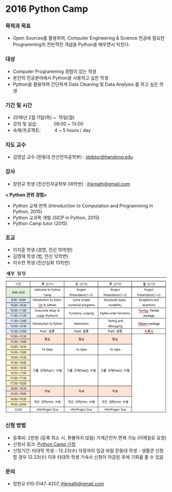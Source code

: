# 2016 Python Camp

### 목적과 목표
- Open Sources를 활용하여, Computer Engineering & Science 전공에 필요한 Programming의 전반적인 개념을 Python을 배우면서 익힌다.

### 대상

- Computer Programming 경험이 있는 학생
- 본인의 전공분야에서 Python을 사용하고 싶은 학생
- Python을 활용하여 간단하게 Data Cleaning 및 Data Analysis 를 하고 싶은 학생

### 기간 및 시간

- 2016년 2월 11일(목) ~  15일(월)
- 강의 및 실습:             09:00 ~ 13:00
- 숙제/프로젝트:           4 ~ 5 hours / day

### 지도 교수
- 김영섭 교수 (한동대 전산전자공학부) : idebtor@handong.edu

### 강사

- 장한규 학생 (전산전자공학부 09학번) : jhkmath@gmail.com

__< Python 관련 경험>__

- Python 교재 번역 (Introduction to Computation and Programming in Python, 2015)
- Python 교과목 개발 (SICP in Python, 2015)
- Python Camp tutor (2015)

### 조교
- 이지훈 학생 (경영, 전산 10학번)
- 김영재 학생 (법, 전산 12학번)
- 이수련 학생 (전산심화 13학번)

![schedule](/img/schedule.PNG)

### 신청 방법

- 등록비: 2만원 (등록 취소 시, 환불하지 않음) 가계곤란자 면제 가능 (이메일로 요청)
- 신청서 링크: [Python Camp 신청](http://me2.do/FtVLXq2K)
- 신청기간: 타대학 학생 - 12.23(수) 자정까지 입금 바람
           한동대 학생 - 생활관 신청할 경우 12.23(수) 이후 타대학 학생 기숙사 신청이 마감된 후에 기회를 줄 수 있음

### 문의

- 장한규 010-5147-4207, jhkmath@gmail.com
